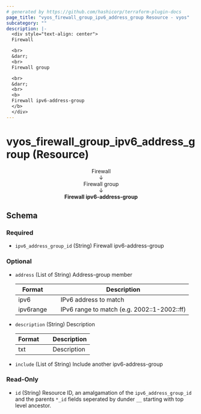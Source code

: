 ```yaml
---
# generated by https://github.com/hashicorp/terraform-plugin-docs
page_title: "vyos_firewall_group_ipv6_address_group Resource - vyos"
subcategory: ""
description: |-
  <div style="text-align: center">
  Firewall

  <br>
  &darr;
  <br>
  Firewall group

  <br>
  &darr;
  <br>
  <b>
  Firewall ipv6-address-group
  </b>
  </div>
---
```


# vyos_firewall_group_ipv6_address_group (Resource)

<div style="text-align: center">
Firewall

<br>
&darr;
<br>
Firewall group

<br>
&darr;
<br>
<b>
Firewall ipv6-address-group
</b>
</div>



<!-- schema generated by tfplugindocs -->
## Schema

### Required

- `ipv6_address_group_id` (String) Firewall ipv6-address-group

### Optional

- `address` (List of String) Address-group member

    |  Format &emsp; | Description  |
    |----------|---------------|
    |  ipv6  &emsp; |  IPv6 address to match  |
    |  ipv6range  &emsp; |  IPv6 range to match (e.g. 2002::1-2002::ff)  |
- `description` (String) Description

    |  Format &emsp; | Description  |
    |----------|---------------|
    |  txt  &emsp; |  Description  |
- `include` (List of String) Include another ipv6-address-group

### Read-Only

- `id` (String) Resource ID, an amalgamation of the `ipv6_address_group_id` and the parents `*_id` fields seperated by dunder `__` starting with top level ancestor.
